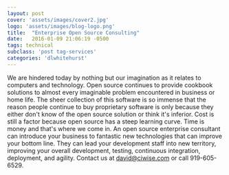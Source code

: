 ```yaml
---
layout: post
cover: 'assets/images/cover2.jpg'
logo: 'assets/images/blog-logo.png'
title:  "Enterprise Open Source Consulting"
date:   2016-01-09 21:06:19 -0500
tags: technical
subclass: 'post tag-services'
categories: 'dlwhitehurst' 
---
```



We are hindered today by nothing but our imagination as it relates to computers and technology. Open source continues to provide cookbook solutions 
to almost every imaginable problem encountered in business or home life. The sheer collection of this software is so immense that the reason people 
continue to buy proprietary software is only because they either don't know of the open source solution or think it's inferior. Cost is still a 
factor because open source has a steep learning curve. Time is money and that's where we come in. An open source enterprise consultant can introduce your 
business to fantastic new technologies that can improve your bottom line. They can lead your development staff into new territory, improving your 
overall development, testing, continuous integration, deployment, and agility. Contact us at david@ciwise.com or call 919-605-6529.

